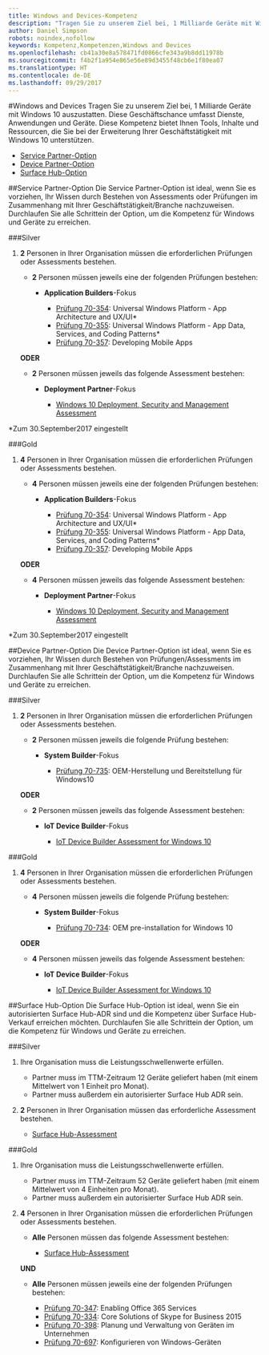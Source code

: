 ```yaml
---
title: Windows and Devices-Kompetenz
description: "Tragen Sie zu unserem Ziel bei, 1 Milliarde Geräte mit Windows 10 auszustatten. Diese Geschäftschance umfasst Dienste, Anwendungen und Geräte. Diese Kompetenz bietet Ihnen Tools, Inhalte und Ressourcen, die Sie bei der Erweiterung Ihrer Geschäftstätigkeit mit Windows 10 unterstützen."
author: Daniel Simpson
robots: noindex,nofollow
keywords: Kompetenz,Kompetenzen,Windows and Devices
ms.openlocfilehash: cb41a30e8a578471fd0866cfe343a9b8dd11978b
ms.sourcegitcommit: f4b2f1a954e865e56e89d3455f48cb6e1f80ea07
ms.translationtype: HT
ms.contentlocale: de-DE
ms.lasthandoff: 09/29/2017
---
```

#<a name="windows-and-devices"></a>Windows and Devices 
Tragen Sie zu unserem Ziel bei, 1 Milliarde Geräte mit Windows 10 auszustatten. Diese Geschäftschance umfasst Dienste, Anwendungen und Geräte. Diese Kompetenz bietet Ihnen Tools, Inhalte und Ressourcen, die Sie bei der Erweiterung Ihrer Geschäftstätigkeit mit Windows 10 unterstützen.

- [Service Partner-Option](#service-partner-option)
- [Device Partner-Option](#device-partner-option)
- [Surface Hub-Option](#surface-hub-option)

##<a name="service-partner-option"></a>Service Partner-Option
Die Service Partner-Option ist ideal, wenn Sie es vorziehen, Ihr Wissen durch Bestehen von Assessments oder Prüfungen im Zusammenhang mit Ihrer Geschäftstätigkeit/Branche nachzuweisen. Durchlaufen Sie alle Schrittein der Option, um die Kompetenz für Windows und Geräte zu erreichen.

###<a name="silver"></a>Silver
1. **2** Personen in Ihrer Organisation müssen die erforderlichen Prüfungen oder Assessments bestehen.

    - **2** Personen müssen jeweils eine der folgenden Prüfungen bestehen:

        - **Application Builders**-Fokus

            - [Prüfung 70-354](https://www.microsoft.com/en-us/learning/exam-70-354.aspx): Universal Windows Platform - App Architecture and UX/UI*
            - [Prüfung 70-355](https://www.microsoft.com/en-us/learning/exam-70-355.aspx): Universal Windows Platform - App Data, Services, and Coding Patterns*
            - [Prüfung 70-357](https://www.microsoft.com/en-us/learning/exam-70-357.aspx): Developing Mobile Apps

    **ODER**

    - **2** Personen müssen jeweils das folgende Assessment bestehen:

        - **Deployment Partner**-Fokus

            - [Windows 10 Deployment, Security and Management Assessment](https://partneruniversity.microsoft.com/?whr=uri:MicrosoftAccount&courseId=16022&scoId=eGcisv8BC_3806265419)

*Zum 30.September2017 eingestellt

###<a name="gold"></a>Gold
1. **4** Personen in Ihrer Organisation müssen die erforderlichen Prüfungen oder Assessments bestehen.
    - **4** Personen müssen jeweils eine der folgenden Prüfungen bestehen:
        - **Application Builders**-Fokus

            - [Prüfung 70-354](https://www.microsoft.com/en-us/learning/exam-70-354.aspx): Universal Windows Platform - App Architecture and UX/UI*
            - [Prüfung 70-355](https://www.microsoft.com/en-us/learning/exam-70-355.aspx): Universal Windows Platform - App Data, Services, and Coding Patterns*
            - [Prüfung 70-357](https://www.microsoft.com/en-us/learning/exam-70-357.aspx): Developing Mobile Apps

    **ODER**

    - **4** Personen müssen jeweils das folgende Assessment bestehen:

        - **Deployment Partner**-Fokus

            - [Windows 10 Deployment, Security and Management Assessment](https://partneruniversity.microsoft.com/?whr=uri:MicrosoftAccount&courseId=16022&scoId=eGcisv8BC_3806265419)

*Zum 30.September2017 eingestellt

##<a name="device-partner-option"></a>Device Partner-Option
Die Device Partner-Option ist ideal, wenn Sie es vorziehen, Ihr Wissen durch Bestehen von Prüfungen/Assessments im Zusammenhang mit Ihrer Geschäftstätigkeit/Branche nachzuweisen. Durchlaufen Sie alle Schrittein der Option, um die Kompetenz für Windows und Geräte zu erreichen.

###<a name="silver"></a>Silver
1. **2** Personen in Ihrer Organisation müssen die erforderlichen Prüfungen oder Assessments bestehen.

    - **2** Personen müssen jeweils die folgende Prüfung bestehen:

        - **System Builder**-Fokus

            - [Prüfung 70-735](https://www.microsoft.com/en-us/learning/exam-70-735.aspx): OEM-Herstellung und Bereitstellung für Windows10

    **ODER**

    - **2** Personen müssen jeweils das folgende Assessment bestehen:

        - **IoT Device Builder**-Fokus

            - [IoT Device Builder Assessment for Windows 10](https://partneruniversity.microsoft.com/?whr=uri:MicrosoftAccount&courseId=15887&scoId=mwJPK2B8B_9004778676)

###<a name="gold"></a>Gold
1. **4** Personen in Ihrer Organisation müssen die erforderlichen Prüfungen oder Assessments bestehen.

    - **4** Personen müssen jeweils die folgende Prüfung bestehen:

        - **System Builder**-Fokus

            - [Prüfung 70-734](https://www.microsoft.com/en-us/learning/exam-70-734.aspx): OEM pre-installation for Windows 10

    **ODER**

    - **4** Personen müssen jeweils das folgende Assessment bestehen:

        - **IoT Device Builder**-Fokus
        
            - [IoT Device Builder Assessment for Windows 10](https://partneruniversity.microsoft.com/?whr=uri:MicrosoftAccount&courseId=15887&scoId=mwJPK2B8B_9004778676)

##<a name="surface-hub-option"></a>Surface Hub-Option
Die Surface Hub-Option ist ideal, wenn Sie ein autorisierten Surface Hub-ADR sind und die Kompetenz über Surface Hub-Verkauf erreichen möchten. Durchlaufen Sie alle Schrittein der Option, um die Kompetenz für Windows und Geräte zu erreichen.

###<a name="silver"></a>Silver
1. Ihre Organisation muss die Leistungsschwellenwerte erfüllen.

    - Partner muss im TTM-Zeitraum 12 Geräte geliefert haben (mit einem Mittelwert von 1 Einheit pro Monat).
    - Partner muss außerdem ein autorisierter Surface Hub ADR sein.

2. **2** Personen in Ihrer Organisation müssen das erforderliche Assessment bestehen.

    - [Surface Hub-Assessment](https://PartnerUniversity.microsoft.com?whr=uri:MicrosoftAccount&courseId=16722&scoId=jcNMRQouC_5906265419)


###<a name="gold"></a>Gold
1. Ihre Organisation muss die Leistungsschwellenwerte erfüllen.

    - Partner muss im TTM-Zeitraum 52 Geräte geliefert haben (mit einem Mittelwert von 4 Einheiten pro Monat).
    - Partner muss außerdem ein autorisierter Surface Hub ADR sein.

2. **4** Personen in Ihrer Organisation müssen die erforderlichen Prüfungen oder Assessments bestehen.

    - **Alle** Personen müssen das folgende Assessment bestehen:
    
        - [Surface Hub-Assessment](https://PartnerUniversity.microsoft.com?whr=uri:MicrosoftAccount&courseId=16722&scoId=jcNMRQouC_5906265419)
    
    **UND**

    - **Alle** Personen müssen jeweils eine der folgenden Prüfungen bestehen:

        - [Prüfung 70-347](https://www.microsoft.com/en-us/learning/exam-70-347.aspx): Enabling Office 365 Services
        - [Prüfung 70-334](https://www.microsoft.com/en-us/learning/exam-70-334.aspx): Core Solutions of Skype for Business 2015 
        - [Prüfung 70-398](https://www.microsoft.com/en-us/learning/exam-70-398.aspx): Planung und Verwaltung von Geräten im Unternehmen
        - [Prüfung 70-697](https://www.microsoft.com/en-us/learning/exam-70-697.aspx): Konfigurieren von Windows-Geräten 



      



 


